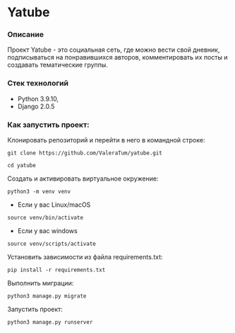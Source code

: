 # Yatube

### Описание

Проект Yatube - это социальная сеть, где можно вести свой дневник, подписываться на понравившихся авторов, комментировать их посты и создавать тематические группы.

### Стек технологий

* Python 3.9.10,
* Django 2.0.5

### Как запустить проект:

Клонировать репозиторий и перейти в него в командной строке:

```
git clone https://github.com/ValeraTum/yatube.git
```

```
cd yatube
```

Создать и активировать виртуальное окружение:

```
python3 -m venv venv
```
* Если у вас Linux/macOS

```
source venv/bin/activate
```
* Если у вас windows

```
source venv/scripts/activate
```

Установить зависимости из файла requirements.txt:
```
pip install -r requirements.txt
```

Выполнить миграции:
```
python3 manage.py migrate
```
Запустить проект:
```
python3 manage.py runserver
```